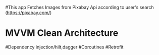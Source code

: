 #This app Fetches Images from Pixabay Api according to user's search (https://pixabay.com/)


# MVVM Clean Architecture

#Dependency injection/hilt,dagger
#Coroutines
#Retrofit

